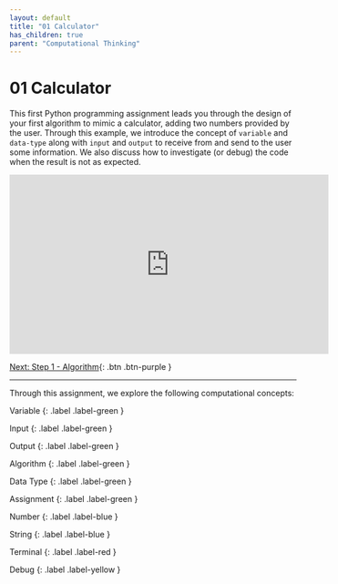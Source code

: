 ```yaml
---
layout: default
title: "01 Calculator"
has_children: true
parent: "Computational Thinking"
---
```


# 01 Calculator

This first Python programming assignment leads you through the design of your first algorithm to mimic a calculator, adding two numbers provided by the user. Through this example, we introduce the concept of `variable` and `data-type` along with `input` and `output` to receive from and send to the user some information. We also discuss how to investigate (or debug) the code when the result is not as expected.

<iframe width="560" height="315" src="https://www.youtube-nocookie.com/embed/QqmRS15XQl8" frameborder="0" allow="accelerometer; autoplay; clipboard-write; encrypted-media; gyroscope; picture-in-picture" allowfullscreen></iframe>


[Next: Step 1 - Algorithm]({{site.baseurl}}/computational-thinking/01-calculator/step1/){: .btn .btn-purple }

---

Through this assignment, we explore the following computational concepts:

Variable
{: .label .label-green }

Input
{: .label .label-green }

Output
{: .label .label-green }

Algorithm
{: .label .label-green }

Data Type
{: .label .label-green }

Assignment
{: .label .label-green }

Number
{: .label .label-blue }

String
{: .label .label-blue }

Terminal
{: .label .label-red }

Debug
{: .label .label-yellow }
